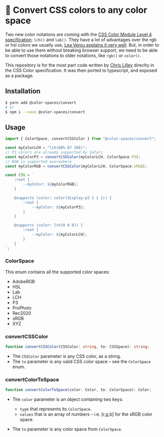 # 🎨 Convert CSS colors to any color space

Two new color notations are coming with the [CSS Color Module Level 4 specification](https://drafts.csswg.org/css-color-4): `lch()` and `lab()`. They have a lot of advantages over the rgb or hsl colors we usually use, [Lea Verou explains it very well](http://lea.verou.me/2020/04/lch-colors-in-css-what-why-and-how/). But, in order to be able to use them without breaking browser support, we need to be able to convert those notations to older notations, like `rgb()` or `color()`.

This repository is for the most part code written by [Chris Lilley](https://svgees.us/) direclty in the CSS Color specification. It was then ported to typescript, and exposed as a package.

## Installation

```bash
$ yarn add @color-spaces/convert
# or
$ npm i --save @color-spaces/convert
```

## Usage

```jsx
import { ColorSpace, convertCSSColor } from "@color-spaces/convert";

const myColorLCH = "lch(60% 67 266)";
// P3 colors are already supported by Safari
const myColorP3 = convertCSSColor(myColorLCH, ColorSpace.P3);
// RGB is supported everywhere
const myColorRGB = convertCSSColor(myColorLCH, ColorSpace.sRGB);

const CSS = `
    :root {
        --myColor: ${myColorRGB};
    }

    @supports (color: color(display-p3 1 1 1)) {
        :root {
            --myColor: ${myColorP3};
        }
    }

    @supports (color: lch(0 0 0)) {
        :root {
            --myColor: ${myColorLCH};
        }
    }
`;
```

### ColorSpace

This enum contains all the supported color spaces:

- AdobeRGB
- HSL
- Lab
- LCH
- P3
- ProPhoto
- Rec2020
- sRGB
- XYZ

### convertCSSColor

```ts
function convertCSSColor(CSSColor: string, to: CSSSpace): string;
```

- The `CSSColor` parameter is any CSS color, as a string.
- The `to` parameter is any valid CSS color space – see the `ColorSpace` enum.

### convertColorToSpace

```ts
function convertColorToSpace(color: Color, to: ColorSpace): Color;
```

- The `color` parameter is an object containing two keys:

  - `type` that represents its `ColorSpace`.
  - `values` that is an array of numbers – i.e. [r,g,b] for the sRGB color space.

- The `to` parameter is any color space from `ColorSpace`.
